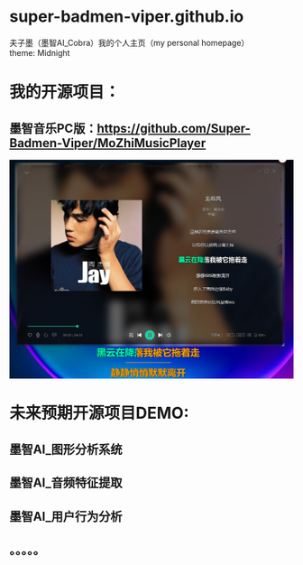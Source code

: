 # super-badmen-viper.github.io
夫子墨（墨智AI_Cobra）我的个人主页（my personal homepage）  
theme: Midnight
# 我的开源项目：
## 墨智音乐PC版：https://github.com/Super-Badmen-Viper/MoZhiMusicPlayer
   <img src="doc/3.png" align="center" width="660">

# 未来预期开源项目DEMO:
## 墨智AI_图形分析系统
## 墨智AI_音频特征提取
## 墨智AI_用户行为分析
## 。。。。。
